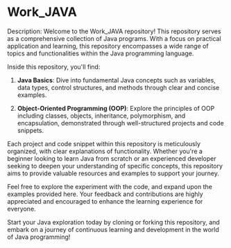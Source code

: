 
#  Work_JAVA

Description:
Welcome to the Work_JAVA repository! This repository serves as a comprehensive collection of Java programs. With a focus on practical application and learning, this repository encompasses a wide range of topics and functionalities within the Java programming language.

Inside this repository, you'll find:

1. **Java Basics**: Dive into fundamental Java concepts such as variables, data types, control structures, and methods through clear and concise examples.

2. **Object-Oriented Programming (OOP)**: Explore the principles of OOP including classes, objects, inheritance, polymorphism, and encapsulation, demonstrated through well-structured projects and code snippets.


Each project and code snippet within this repository is meticulously organized, with clear explanations of functionality. Whether you're a beginner looking to learn Java from scratch or an experienced developer seeking to deepen your understanding of specific concepts, this repository aims to provide valuable resources and examples to support your journey.

Feel free to explore the experiment with the code, and expand upon the examples provided here. Your feedback and contributions are highly appreciated and encouraged to enhance the learning experience for everyone.

Start your Java exploration today by cloning or forking this repository, and embark on a journey of continuous learning and development in the world of Java programming!

